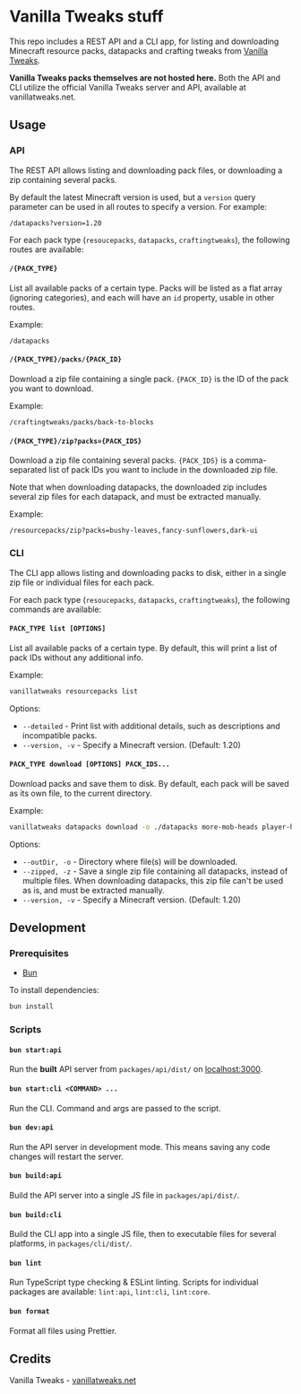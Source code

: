 # Vanilla Tweaks stuff

This repo includes a REST API and a CLI app, for listing and downloading Minecraft resource packs, datapacks and crafting tweaks from [Vanilla Tweaks](https://vanillatweaks.net/).

**Vanilla Tweaks packs themselves are not hosted here.** Both the API and CLI utilize the official Vanilla Tweaks server and API, available at vanillatweaks.net.

## Usage

### API

The REST API allows listing and downloading pack files, or downloading a zip containing several packs.

By default the latest Minecraft version is used, but a `version` query parameter can be used in all routes to specify a version. For example:

```
/datapacks?version=1.20
```

For each pack type (`resoucepacks`, `datapacks`, `craftingtweaks`), the following routes are available:

#### `/{PACK_TYPE}`

List all available packs of a certain type. Packs will be listed as a flat array (ignoring categories), and each will have an `id` property, usable in other routes.

Example:

```
/datapacks
```

#### `/{PACK_TYPE}/packs/{PACK_ID}`

Download a zip file containing a single pack. `{PACK_ID}` is the ID of the pack you want to download.

Example:

```
/craftingtweaks/packs/back-to-blocks
```

#### `/{PACK_TYPE}/zip?packs={PACK_IDS}`

Download a zip file containing several packs. `{PACK_IDS}` is a comma-separated list of pack IDs you want to include in the downloaded zip file.

Note that when downloading datapacks, the downloaded zip includes several zip files for each datapack, and must be extracted manually.

Example:

```
/resourcepacks/zip?packs=bushy-leaves,fancy-sunflowers,dark-ui
```

### CLI

The CLI app allows listing and downloading packs to disk, either in a single zip file or individual files for each pack.

For each pack type (`resoucepacks`, `datapacks`, `craftingtweaks`), the following commands are available:

#### `PACK_TYPE list [OPTIONS]`

List all available packs of a certain type. By default, this will print a list of pack IDs without any additional info.

Example:

```bash
vanillatweaks resourcepacks list
```

Options:

- `--detailed` - Print list with additional details, such as descriptions and incompatible packs.
- `--version, -v` - Specify a Minecraft version. (Default: 1.20)

#### `PACK_TYPE download [OPTIONS] PACK_IDS...`

Download packs and save them to disk. By default, each pack will be saved as its own file, to the current directory.

Example:

```bash
vanillatweaks datapacks download -o ./datapacks more-mob-heads player-head-drops track-statistics track-raw-statistics
```

Options:

- `--outDir, -o` - Directory where file(s) will be downloaded.
- `--zipped, -z` - Save a single zip file containing all datapacks, instead of multiple files. When downloading datapacks, this zip file can't be used as is, and must be extracted manually.
- `--version, -v` - Specify a Minecraft version. (Default: 1.20)

## Development

### Prerequisites

- [Bun](https://bun.sh/)

To install dependencies:

```bash
bun install
```

### Scripts

#### `bun start:api`

Run the **built** API server from `packages/api/dist/` on [localhost:3000](http://localhost:3000).

#### `bun start:cli <COMMAND> ...`

Run the CLI. Command and args are passed to the script.

#### `bun dev:api`

Run the API server in development mode. This means saving any code changes will restart the server.

#### `bun build:api`

Build the API server into a single JS file in `packages/api/dist/`.

#### `bun build:cli`

Build the CLI app into a single JS file, then to executable files for several platforms, in `packages/cli/dist/`.

#### `bun lint`

Run TypeScript type checking & ESLint linting. Scripts for individual packages are available: `lint:api`, `lint:cli`, `lint:core`.

#### `bun format`

Format all files using Prettier.

## Credits

Vanilla Tweaks - [vanillatweaks.net](https://vanillatweaks.net/)
